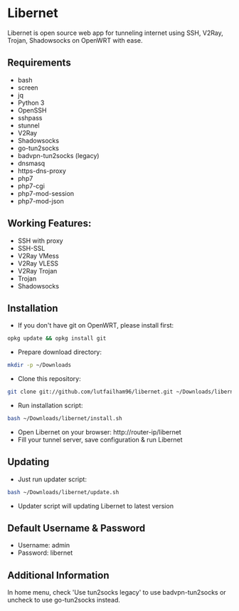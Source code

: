 # Libernet
Libernet is open source web app for tunneling internet using SSH, V2Ray, Trojan, Shadowsocks on OpenWRT with ease.

## Requirements
- bash
- screen
- jq
- Python 3
- OpenSSH
- sshpass
- stunnel
- V2Ray
- Shadowsocks
- go-tun2socks
- badvpn-tun2socks (legacy)
- dnsmasq
- https-dns-proxy
- php7
- php7-cgi
- php7-mod-session
- php7-mod-json

## Working Features:
- SSH with proxy
- SSH-SSL
- V2Ray VMess
- V2Ray VLESS
- V2Ray Trojan
- Trojan
- Shadowsocks

## Installation
- If you don't have git on OpenWRT, please install first:
```sh
opkg update && opkg install git
```
- Prepare download directory:
```sh
mkdir -p ~/Downloads
```
- Clone this repository:
```sh
git clone git://github.com/lutfailham96/libernet.git ~/Downloads/libernet
```
- Run installation script:
```sh
bash ~/Downloads/libernet/install.sh
```
- Open Libernet on your browser: http://router-ip/libernet
- Fill your tunnel server, save configuration & run Libernet

## Updating
- Just run updater script:
```sh
bash ~/Downloads/libernet/update.sh
```
- Updater script will updating Libernet to latest version

## Default Username & Password
- Username: admin
- Password: libernet

## Additional Information
In home menu, check 'Use tun2socks legacy' to use badvpn-tun2socks or uncheck to use go-tun2socks instead.
